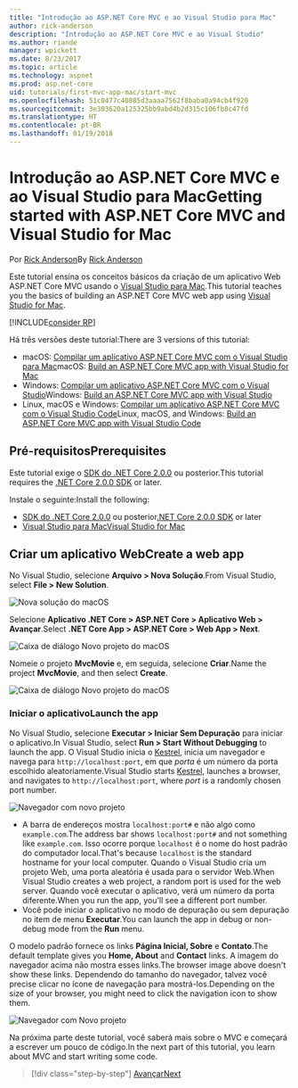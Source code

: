 ```yaml
---
title: "Introdução ao ASP.NET Core MVC e ao Visual Studio para Mac"
author: rick-anderson
description: "Introdução ao ASP.NET Core MVC e ao Visual Studio"
ms.author: riande
manager: wpickett
ms.date: 8/23/2017
ms.topic: article
ms.technology: aspnet
ms.prod: asp.net-core
uid: tutorials/first-mvc-app-mac/start-mvc
ms.openlocfilehash: 51c0477c40885d3aaaa7562f8baba0a94cb4f920
ms.sourcegitcommit: 3e303620a125325bb9abd4b2d315c106fb8c47fd
ms.translationtype: HT
ms.contentlocale: pt-BR
ms.lasthandoff: 01/19/2018
---
```

# <a name="getting-started-with-aspnet-core-mvc-and-visual-studio-for-mac"></a><span data-ttu-id="4dfdd-103">Introdução ao ASP.NET Core MVC e ao Visual Studio para Mac</span><span class="sxs-lookup"><span data-stu-id="4dfdd-103">Getting started with ASP.NET Core MVC and Visual Studio for Mac</span></span>

<span data-ttu-id="4dfdd-104">Por [Rick Anderson](https://twitter.com/RickAndMSFT)</span><span class="sxs-lookup"><span data-stu-id="4dfdd-104">By [Rick Anderson](https://twitter.com/RickAndMSFT)</span></span>

<span data-ttu-id="4dfdd-105">Este tutorial ensina os conceitos básicos da criação de um aplicativo Web ASP.NET Core MVC usando o [Visual Studio para Mac](https://www.visualstudio.com/vs/visual-studio-mac/).</span><span class="sxs-lookup"><span data-stu-id="4dfdd-105">This tutorial teaches you the basics of building an ASP.NET Core MVC web app using [Visual Studio for Mac](https://www.visualstudio.com/vs/visual-studio-mac/).</span></span> 

[!INCLUDE[consider RP](../../includes/razor.md)]

<span data-ttu-id="4dfdd-106">Há três versões deste tutorial:</span><span class="sxs-lookup"><span data-stu-id="4dfdd-106">There are 3 versions of this tutorial:</span></span>

* <span data-ttu-id="4dfdd-107">macOS: [Compilar um aplicativo ASP.NET Core MVC com o Visual Studio para Mac](xref:tutorials/first-mvc-app-mac/start-mvc)</span><span class="sxs-lookup"><span data-stu-id="4dfdd-107">macOS: [Build an ASP.NET Core MVC app with Visual Studio for Mac](xref:tutorials/first-mvc-app-mac/start-mvc)</span></span>
* <span data-ttu-id="4dfdd-108">Windows: [Compilar um aplicativo ASP.NET Core MVC com o Visual Studio](xref:tutorials/first-mvc-app/start-mvc)</span><span class="sxs-lookup"><span data-stu-id="4dfdd-108">Windows: [Build an ASP.NET Core MVC app with Visual Studio](xref:tutorials/first-mvc-app/start-mvc)</span></span>
* <span data-ttu-id="4dfdd-109">Linux, macOS e Windows: [Compilar um aplicativo ASP.NET Core MVC com o Visual Studio Code](xref:tutorials/first-mvc-app-xplat/start-mvc)</span><span class="sxs-lookup"><span data-stu-id="4dfdd-109">Linux, macOS, and Windows: [Build an ASP.NET Core MVC app with Visual Studio Code](xref:tutorials/first-mvc-app-xplat/start-mvc)</span></span>

## <a name="prerequisites"></a><span data-ttu-id="4dfdd-110">Pré-requisitos</span><span class="sxs-lookup"><span data-stu-id="4dfdd-110">Prerequisites</span></span>

<span data-ttu-id="4dfdd-111">Este tutorial exige o [SDK do .NET Core 2.0.0](https://www.microsoft.com/net/core) ou posterior.</span><span class="sxs-lookup"><span data-stu-id="4dfdd-111">This tutorial requires the [.NET Core 2.0.0 SDK](https://www.microsoft.com/net/core) or later.</span></span>

<span data-ttu-id="4dfdd-112">Instale o seguinte:</span><span class="sxs-lookup"><span data-stu-id="4dfdd-112">Install the following:</span></span>

- <span data-ttu-id="4dfdd-113">[SDK do .NET Core 2.0.0](https://www.microsoft.com/net/core) ou posterior</span><span class="sxs-lookup"><span data-stu-id="4dfdd-113">[.NET Core 2.0.0 SDK](https://www.microsoft.com/net/core) or later</span></span>
- [<span data-ttu-id="4dfdd-114">Visual Studio para Mac</span><span class="sxs-lookup"><span data-stu-id="4dfdd-114">Visual Studio for Mac</span></span>](https://www.visualstudio.com/vs/visual-studio-mac/)

## <a name="create-a-web-app"></a><span data-ttu-id="4dfdd-115">Criar um aplicativo Web</span><span class="sxs-lookup"><span data-stu-id="4dfdd-115">Create a web app</span></span>

<span data-ttu-id="4dfdd-116">No Visual Studio, selecione **Arquivo > Nova Solução**.</span><span class="sxs-lookup"><span data-stu-id="4dfdd-116">From Visual Studio, select **File > New Solution**.</span></span>

![Nova solução do macOS](../first-web-api-mac/_static/sln.png)

<span data-ttu-id="4dfdd-118">Selecione **Aplicativo .NET Core > ASP.NET Core > Aplicativo Web > Avançar**.</span><span class="sxs-lookup"><span data-stu-id="4dfdd-118">Select **.NET Core App >  ASP.NET Core > Web App > Next**.</span></span>

![Caixa de diálogo Novo projeto do macOS](start-mvc/1.png)

<span data-ttu-id="4dfdd-120">Nomeie o projeto **MvcMovie** e, em seguida, selecione **Criar**.</span><span class="sxs-lookup"><span data-stu-id="4dfdd-120">Name the project **MvcMovie**, and then select **Create**.</span></span>

![Caixa de diálogo Novo projeto do macOS](start-mvc/2.png)

### <a name="launch-the-app"></a><span data-ttu-id="4dfdd-122">Iniciar o aplicativo</span><span class="sxs-lookup"><span data-stu-id="4dfdd-122">Launch the app</span></span>

<span data-ttu-id="4dfdd-123">No Visual Studio, selecione **Executar > Iniciar Sem Depuração** para iniciar o aplicativo.</span><span class="sxs-lookup"><span data-stu-id="4dfdd-123">In Visual Studio, select **Run > Start Without Debugging** to launch the app.</span></span> <span data-ttu-id="4dfdd-124">O Visual Studio inicia o [Kestrel](xref:fundamentals/servers/index#kestrel), inicia um navegador e navega para `http://localhost:port`, em que *porta* é um número da porta escolhido aleatoriamente.</span><span class="sxs-lookup"><span data-stu-id="4dfdd-124">Visual Studio starts [Kestrel](xref:fundamentals/servers/index#kestrel), launches a browser, and navigates to `http://localhost:port`, where *port* is a randomly chosen port number.</span></span>

![Navegador com novo projeto](start-mvc/b1.png)

* <span data-ttu-id="4dfdd-126">A barra de endereços mostra `localhost:port#` e não algo como `example.com`.</span><span class="sxs-lookup"><span data-stu-id="4dfdd-126">The address bar shows `localhost:port#` and not something like `example.com`.</span></span> <span data-ttu-id="4dfdd-127">Isso ocorre porque `localhost` é o nome do host padrão do computador local.</span><span class="sxs-lookup"><span data-stu-id="4dfdd-127">That's because `localhost` is the standard hostname for your local computer.</span></span> <span data-ttu-id="4dfdd-128">Quando o Visual Studio cria um projeto Web, uma porta aleatória é usada para o servidor Web.</span><span class="sxs-lookup"><span data-stu-id="4dfdd-128">When Visual Studio creates a web project, a random port is used for the web server.</span></span> <span data-ttu-id="4dfdd-129">Quando você executar o aplicativo, verá um número da porta diferente.</span><span class="sxs-lookup"><span data-stu-id="4dfdd-129">When you run the app, you'll see a different port number.</span></span>
* <span data-ttu-id="4dfdd-130">Você pode iniciar o aplicativo no modo de depuração ou sem depuração no item de menu **Executar**.</span><span class="sxs-lookup"><span data-stu-id="4dfdd-130">You can launch the app in debug or non-debug mode from the **Run** menu.</span></span>

<span data-ttu-id="4dfdd-131">O modelo padrão fornece os links **Página Inicial, Sobre** e **Contato**.</span><span class="sxs-lookup"><span data-stu-id="4dfdd-131">The default template gives you **Home, About** and **Contact** links.</span></span> <span data-ttu-id="4dfdd-132">A imagem do navegador acima não mostra esses links.</span><span class="sxs-lookup"><span data-stu-id="4dfdd-132">The browser image above doesn't show these links.</span></span> <span data-ttu-id="4dfdd-133">Dependendo do tamanho do navegador, talvez você precise clicar no ícone de navegação para mostrá-los.</span><span class="sxs-lookup"><span data-stu-id="4dfdd-133">Depending on the size of your browser, you might need to click the navigation icon to show them.</span></span>

![Navegador com Novo projeto](start-mvc/b2.png)

<span data-ttu-id="4dfdd-135">Na próxima parte deste tutorial, você saberá mais sobre o MVC e começará a escrever um pouco de código.</span><span class="sxs-lookup"><span data-stu-id="4dfdd-135">In the next part of this tutorial, you learn about MVC and start writing some code.</span></span>

>[!div class="step-by-step"]
[<span data-ttu-id="4dfdd-136">Avançar</span><span class="sxs-lookup"><span data-stu-id="4dfdd-136">Next</span></span>](adding-controller.md)  

